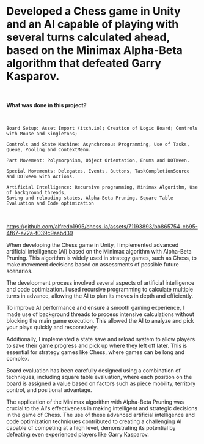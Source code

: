 # Developed a Chess game in Unity and an AI capable of playing with several turns calculated ahead, based on the Minimax Alpha-Beta algorithm that defeated Garry Kasparov.

<br>

<b> What was done in this project? </b>

</br>

    Board Setup: Asset Import (itch.io); Creation of Logic Board; Controls with Mouse and Singletons;

    Controls and State Machine: Asynchronous Programming, Use of Tasks, Queue, Pooling and ContextMenu.

    Part Movement: Polymorphism, Object Orientation, Enums and DOTWeen.

    Special Movements: Delegates, Events, Buttons, TaskCompletionSource and DOTween with Actions.

    Artificial Intelligence: Recursive programming, Minimax Algorithm, Use of background threads, 
    Saving and reloading states, Alpha-Beta Pruning, Square Table Evaluation and Code optimization 

<br>

https://github.com/alfredo1995/chess-ia/assets/71193893/bb865754-cb95-4f67-a72a-f039c9aabd39

When developing the Chess game in Unity, I implemented advanced artificial intelligence (AI) based on the Minimax algorithm with Alpha-Beta Pruning. This algorithm is widely used in strategy games, such as Chess, to make movement decisions based on assessments of possible future scenarios.

The development process involved several aspects of artificial intelligence and code optimization. I used recursive programming to calculate multiple turns in advance, allowing the AI to plan its moves in depth and efficiently.

To improve AI performance and ensure a smooth gaming experience, I made use of background threads to process intensive calculations without blocking the main game execution. This allowed the AI to analyze and pick your plays quickly and responsively.

Additionally, I implemented a state save and reload system to allow players to save their game progress and pick up where they left off later. This is essential for strategy games like Chess, where games can be long and complex.

Board evaluation has been carefully designed using a combination of techniques, including square table evaluation, where each position on the board is assigned a value based on factors such as piece mobility, territory control, and positional advantage.

The application of the Minimax algorithm with Alpha-Beta Pruning was crucial to the AI's effectiveness in making intelligent and strategic decisions in the game of Chess. The use of these advanced artificial intelligence and code optimization techniques contributed to creating a challenging AI capable of competing at a high level, demonstrating its potential by defeating even experienced players like Garry Kasparov.
